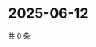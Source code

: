 # 2025-06-12

共 0 条

<!-- BEGIN ZHIHUQUESTIONS -->
<!-- 最后更新时间 Thu Jun 12 2025 21:27:04 GMT+0800 (China Standard Time) -->

<!-- END ZHIHUQUESTIONS -->
